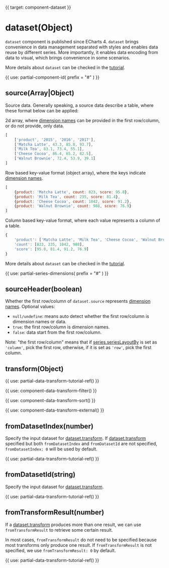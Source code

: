 
{{ target: component-dataset }}

# dataset(Object)

`dataset` component is published since ECharts 4. `dataset` brings convenience in data management separated with styles and enables data reuse by different series. More importantly, it enables data encoding from data to visual, which brings convenience in some scenarios.

More details about `dataset` can be checked in the [tutorial](tutorial.html#Dataset).

{{ use: partial-component-id(
    prefix = "#"
) }}

## source(Array|Object)

Source data. Generally speaking, a source data describe a table, where these format below can be applied:

2d array, where [dimension names](~dataset.dimensions) can be provided in the first row/column, or do not provide, only data.

```js
[
    ['product', '2015', '2016', '2017'],
    ['Matcha Latte', 43.3, 85.8, 93.7],
    ['Milk Tea', 83.1, 73.4, 55.1],
    ['Cheese Cocoa', 86.4, 65.2, 82.5],
    ['Walnut Brownie', 72.4, 53.9, 39.1]
]
```

Row based key-value format (object array), where the keys indicate [dimension names](~dataset.dimensions).

```js
[
    {product: 'Matcha Latte', count: 823, score: 95.8},
    {product: 'Milk Tea', count: 235, score: 81.4},
    {product: 'Cheese Cocoa', count: 1042, score: 91.2},
    {product: 'Walnut Brownie', count: 988, score: 76.9}
]
```

Column based key-value format, where each value represents a column of a table.

```js
{
    'product': ['Matcha Latte', 'Milk Tea', 'Cheese Cocoa', 'Walnut Brownie'],
    'count': [823, 235, 1042, 988],
    'score': [95.8, 81.4, 91.2, 76.9]
}
```

More details about `dataset` can be checked in the [tutorial](tutorial.html#dataset).

{{ use: partial-series-dimensions(
    prefix = "#"
) }}

## sourceHeader(boolean)

Whether the first row/column of `dataset.source` represents [dimension names](dataset.dimensions). Optional values:

+ `null/undefine`: means auto detect whether the first row/column is dimension names or data.
+ `true`: the first row/column is dimension names.
+ `false`: data start from the first row/column.

Note: "the first row/column" means that if [series.seriesLayoutBy](~series.seriesLayoutBy) is set as `'column'`, pick the first row, otherwise, if it is set as `'row'`, pick the first column.

## transform(Object)

{{ use: partial-data-transform-tutorial-ref() }}

{{ use: component-data-transform-filter() }}

{{ use: component-data-transform-sort() }}

{{ use: component-data-transform-external() }}

## fromDatasetIndex(number)

Specify the input dataset for [dataset.transform](~dataset.transform).
If [dataset.transform](~dataset.transform) specified but both `fromDatasetIndex` and `fromDatasetId` are not specified, `fromDatasetIndex: 0` will be used by default.

{{ use: partial-data-transform-tutorial-ref() }}

## fromDatasetId(string)

Specify the input dataset for [dataset.transform](~dataset.transform).

{{ use: partial-data-transform-tutorial-ref() }}

## fromTransformResult(number)

If a [dataset.transform](~dataset.transform) produces more than one result, we can use `fromTransformResult` to retrieve some certain result.

In most cases, `fromTransformResult` do not need to be specified because most transforms only produce one result. If `fromTransformResult` is not specified, we use `fromTransformResult: 0` by default.

{{ use: partial-data-transform-tutorial-ref() }}

